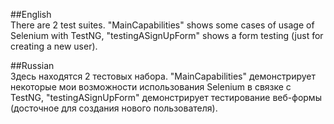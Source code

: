 ##English  
There are 2 test suites. "MainCapabilities" shows some cases of usage of Selenium with TestNG, "testingASignUpForm" shows 
a form testing (just for creating a new user).

##Russian  
Здесь находятся 2 тестовых набора. "MainCapabilities" демонстрирует некоторые мои возможности использования Selenium 
в связке с TestNG, "testingASignUpForm" демонстрирует тестирование веб-формы (досточное для создания нового пользователя).
